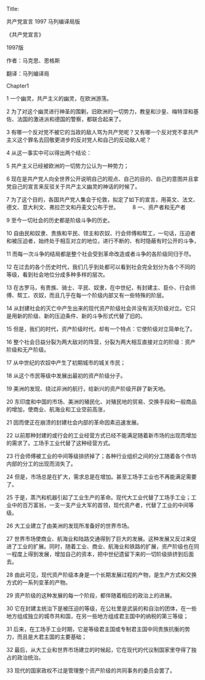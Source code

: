 Title:

共产党宣言 1997 马列编译局版

《共产党宣言》 
 
1997版

作者：马克思、恩格斯

翻译：马列编译局

Chapter1

1 一个幽灵，共产主义的幽灵，在欧洲游荡。

2 为了对这个幽灵进行神圣的围剿，旧欧洲的一切势力，教皇和沙皇、梅特涅和基佐、法国的激进派和德国的警察，都联合起来了。 

3 有哪一个反对党不被它的当政的敌人骂为共产党呢？又有哪一个反对党不拿共产主义这个罪名去回敬更进步的反对党人和自己的反动敌人呢？

4 从这一事实中可以得出两个结论：

5 共产主义已经被欧洲的一切势力公认为一种势力； 

6 现在是共产党人向全世界公开说明自己的观点、自己的目的、自己的意图并且拿党自己的宣言来反驳关于共产主义幽灵的神话的时候了。 

7 为了这个目的，各国共产党人集会于伦敦，拟定了如下的宣言，用英文、法文、德文、意大利文、弗拉芒文和丹麦文公布于世。 
　　
8 一、资产者和无产者

9 至今一切社会的历史都是阶级斗争的历史。

10 自由民和奴隶、贵族和平民、领主和农奴、行会师傅和帮工，一句话，压迫者和被压迫者，始终处于相互对立的地位，进行不断的、有时隐蔽有时公开的斗争，

11 而每一次斗争的结局都是整个社会受到革命改造或者斗争的各阶级同归于尽。 

12 在过去的各个历史时代，我们几乎到处都可以看到社会完全划分为各个不同的等级，看到社会地位分成多种多样的层次。

13 在古罗马，有贵族、骑士、平民、奴隶，在中世纪，有封建主、臣仆、行会师傅、帮工、农奴，而且几乎在每一个阶级内部又有一些特殊的阶层。 

14 从封建社会的灭亡中产生出来的现代资产阶级社会并没有消灭阶级对立。它只是用新的阶级、新的压迫条件、新的斗争形式代替了旧的。 

15 但是，我们的时代，资产阶级时代，却有一个特点：它使阶级对立简单化了。

16 整个社会日益分裂为两大敌对的阵营，分裂为两大相互直接对立的阶级：资产阶级和无产阶级。 

17 从中世纪的农奴中产生了初期城市的城关市民；

18 从这个市民等级中发展出最初的资产阶级分子。 

19 美洲的发现、绕过非洲的航行，给新兴的资产阶级开辟了新天地。

20 东印度和中国的市场、美洲的殖民化、对殖民地的贸易、交换手段和一般商品的增加，使商业、航海业和工业空前高涨，

21 因而使正在崩溃的封建社会内部的革命因素迅速发展。 

22 以前那种封建的或行会的工业经营方式已经不能满足随着新市场的出现而增加的需求了。工场手工业代替了这种经营方式。

23 行会师傅被工业的中间等级排挤掉了；各种行业组织之间的分工随着各个作坊内部的分工的出现而消失了。

24 但是，市场总是在扩大，需求总是在增加。甚至工场手工业也不再能满足需要了。

25 于是，蒸汽和机器引起了工业生产的革命。现代大工业代替了工场手工业；工业中的百万富翁，一支一支产业大军的首领，现代资产者，代替了工业的中间等级。

26 大工业建立了由美洲的发现所准备好的世界市场。

27 世界市场使商业、航海业和陆路交通得到了巨大的发展。这种发展又反过来促进了工业的扩展。同时，随着工业、商业、航海业和铁路的扩展，资产阶级也在同一程度上得到发展，增加自己的资本，把中世纪遗留下来的一切阶级排挤到后面去。

28 由此可见，现代资产阶级本身是一个长期发展过程的产物，是生产方式和交换方式的一系列变革的产物。 

29 资产阶级的这种发展的每一个阶段，都伴随着相应的政治上的进展。

30 它在封建主统治下是被压迫的等级，在公社里是武装的和自治的团体，在一些地方组成独立的城市共和国，在另一些地方组成君主国中的纳税的第三等级；

31 后来，在工场手工业时期，它是等级君主国或专制君主国中同贵族抗衡的势力，而且是大君主国的主要基础；

32 最后，从大工业和世界市场建立的时候起，它在现代的代议制国家里夺得了独占的政治统治。

33 现代的国家政权不过是管理整个资产阶级的共同事务的委员会罢了。 
